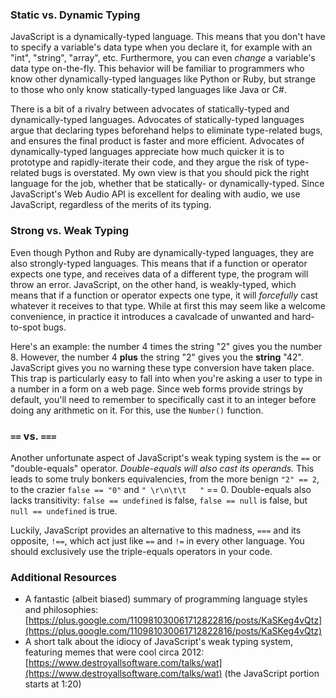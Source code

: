 ### Static vs. Dynamic Typing

JavaScript is a dynamically-typed language.  This means that you don't have to
specify a variable's data type when you declare it, for example with an "int",
"string", "array", etc.  Furthermore, you can even *change* a variable's data
type on-the-fly.  This behavior will be familiar to programmers who know other
dynamically-typed languages like Python or Ruby, but strange to those who only
know statically-typed languages like Java or C#.

There is a bit of a rivalry between advocates of statically-typed and
dynamically-typed languages.  Advocates of statically-typed languages argue
that declaring types beforehand helps to eliminate type-related bugs, and
ensures the final product is faster and more efficient.  Advocates of
dynamically-typed languages appreciate how much quicker it is to prototype and
rapidly-iterate their code, and they argue the risk of type-related bugs is
overstated.  My own view is that you should pick the right language for the
job, whether that be statically- or dynamically-typed.  Since JavaScript's Web
Audio API is excellent for dealing with audio, we use JavaScript, regardless of
the merits of its typing.


### Strong vs. Weak Typing

Even though Python and Ruby are dynamically-typed languages, they are also
strongly-typed languages.  This means that if a function or operator expects
one type, and receives data of a different type, the program will throw an
error.  JavaScript, on the other hand, is weakly-typed, which means that if a
function or operator expects one type, it will *forcefully* cast whatever it
receives to that type.  While at first this may seem like a welcome
convenience, in practice it introduces a cavalcade of unwanted and hard-to-spot
bugs.

Here's an example: the number 4 times the string "2" gives you the number 8.
However, the number 4 **plus** the string "2" gives you the **string** "42".
JavaScript gives you no warning these type conversion have taken place.  This
trap is particularly easy to fall into when you're asking a user to type in a
number in a form on a web page.  Since web forms provide strings by default,
you'll need to remember to specifically cast it to an integer before doing any
arithmetic on it.  For this, use the `Number()` function.


### `==` vs. `===`

Another unfortunate aspect of JavaScript's weak typing system is the `==` or
"double-equals" operator.  *Double-equals will also cast its operands.*  This
leads to some truly bonkers equivalencies, from the more benign `"2" == 2`, to
the crazier `false == "0"` and `" \r\n\t\t   "` == 0.  Double-equals also lacks
transitivity: `false == undefined` is false, `false == null` is false, but
`null == undefined` is true.

Luckily, JavaScript provides an alternative to this madness, `===` and its
opposite, `!==`, which act just like `==` and `!=` in every other language.
You should exclusively use the triple-equals operators in your code.


### Additional Resources

- A fantastic (albeit biased) summary of programming language styles and
  philosophies:
  [https://plus.google.com/110981030061712822816/posts/KaSKeg4vQtz](https://plus.google.com/110981030061712822816/posts/KaSKeg4vQtz)
- A short talk about the idiocy of JavaScript's weak typing system, featuring
  memes that were cool circa 2012:
  [https://www.destroyallsoftware.com/talks/wat](https://www.destroyallsoftware.com/talks/wat)
  (the JavaScript portion starts at 1:20)
